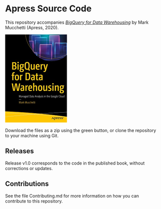 # Apress Source Code

This repository accompanies [*BigQuery for Data Warehousing*](https://www.apress.com/9781484261859) by Mark Mucchetti (Apress, 2020).

[comment]: #cover
![Cover image](9781484261859.jpg)

Download the files as a zip using the green button, or clone the repository to your machine using Git.

## Releases

Release v1.0 corresponds to the code in the published book, without corrections or updates.

## Contributions

See the file Contributing.md for more information on how you can contribute to this repository.